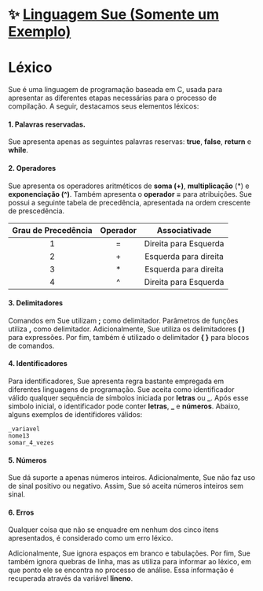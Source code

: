 # ✨ [Linguagem Sue (Somente um Exemplo)](https://github.com/andreluisms/LinguagemSue)

# Léxico

Sue é uma linguagem de programação baseada em C, usada para apresentar as diferentes etapas necessárias para o processo de compilação. A seguir, destacamos seus elementos léxicos:

#### 1. Palavras reservadas.

Sue apresenta apenas as seguintes palavras reservas: **true**, **false**, **return** e **while**. 

#### 2. Operadores

Sue apresenta os operadores aritméticos de **soma (+)**, **multiplicação**  (*) e **exponenciação (^)**. Também apresenta o **operador =** para atribuições. Sue possui a seguinte tabela de precedência, apresentada na ordem crescente de prescedência.

| Grau de Precedência | Operador | Associativade|
|:-------------------:|:--------:|:-----------:|
|          1          |     =    | Direita para Esquerda |
|          2          |     +    | Esquerda para direita |
|          3          |     *    | Esquerda para direita |
|          4          |     ^    | Direita para Esquerda |

#### 3. Delimitadores
Comandos em Sue utilizam **;** como delimitador. Parâmetros de funções utiliza **,** como delimitador. Adicionalmente, Sue utiliza os delimitadores **( )** para expressões. Por fim, também é utilizado o delimitador **{ }** para blocos de comandos. 

#### 4. Identificadores

Para identificadores, Sue apresenta regra bastante empregada em diferentes linguagens de programação. Sue aceita como identificador válido qualquer sequência de símbolos iniciada por **letras** ou **_**. Após esse simbolo inicial, o identificador pode conter **letras**, **_** e **números**. Abaixo, alguns exemplos de identifidores válidos:

```
_variavel
nome13
somar_4_vezes
```
#### 5. Números

Sue dá suporte a apenas números inteiros. Adicionalmente, Sue não faz uso de sinal positivo ou negativo. Assim, Sue só aceita números inteiros sem sinal.

#### 6. Erros
Qualquer coisa que não se enquadre em nenhum dos cinco itens apresentados, é considerado como um erro léxico. 

Adicionalmente, Sue ignora espaços em branco e tabulações. Por fim, Sue também ignora quebras de linha, mas as utiliza para informar ao léxico, em que ponto ele se encontra no processo de análise. Essa informação é recuperada através da variável **lineno**. 
